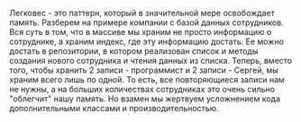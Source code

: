 Легковес - это паттерн, который в значительной мере освобождает память. Разберем на примере компании с базой данных сотрудников. Вся суть в том, что в массиве мы храним не просто информацию о сотруднике, а храним индекс, где эту информацию достать. Ее можно достать в репозитории, в котором реализован список и методы создания нового сотрудника и чтения данных из списка. Теперь, вместо того, чтобы хранить 2 записи - программист и 2 записи - Сергей, мы храним всего лишь по одной. То есть, все повторяющиеся записи нам не нужны, а на больших количествах сотрудниках это очень сильно "облегчит" нашу память. Но взамен мы жертвуем усложнением кода дополнительными классами и производительностью.
